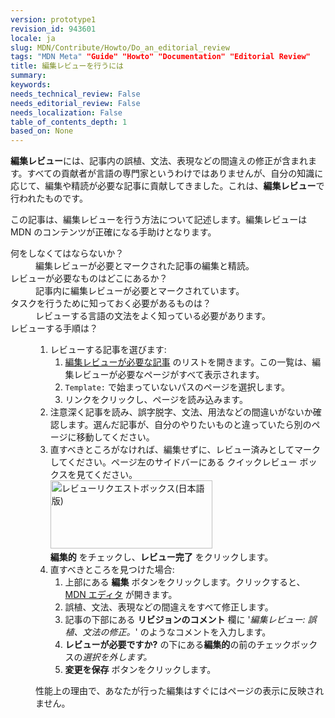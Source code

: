 ```yaml
---
version: prototype1
revision_id: 943601
locale: ja
slug: MDN/Contribute/Howto/Do_an_editorial_review
tags: "MDN Meta" "Guide" "Howto" "Documentation" "Editorial Review"
title: 編集レビューを行うには
summary: 
keywords: 
needs_technical_review: False
needs_editorial_review: False
needs_localization: False
table_of_contents_depth: 1
based_on: None
---
```

<p class="summary"><strong>編集レビュー</strong>には、記事内の誤植、文法、表現などの間違えの修正が含まれます。すべての貢献者が言語の専門家というわけではありませんが、自分の知識に応じて、編集や精読が必要な記事に貢献してきました。これは、<strong>編集レビュー</strong>で行われたものです。</p>

<p><span class="seoSummary">この記事は、編集レビューを行う方法について記述します。編集レビューは MDN のコンテンツが正確になる手助けとなります。</span></p>

<dl>
 <dt>何をしなくてはならないか？</dt>
 <dd>編集レビューが必要とマークされた記事の編集と精読。</dd>
 <dt>レビューが必要なものはどこにあるか？</dt>
 <dd>記事内に編集レビューが必要とマークされています。</dd>
 <dt>タスクを行うために知っておく必要があるものは？</dt>
 <dd>レビューする言語の文法をよく知っている必要があります。</dd>
 <dt>レビューする手順は？</dt>
 <dd>
 <ol>
  <li>レビューする記事を選びます:
   <ol>
    <li><a href="/docs/needs-review/editorial">編集レビューが必要な記事</a> のリストを開きます。この一覧は、編集レビューが必要なページがすべて表示されます。</li>
    <li><code>Template:</code> で始まっていないパスのページを選択します。</li>
    <li>リンクをクリックし、ページを読み込みます。</li>
   </ol>
  </li>
  <li>注意深く記事を読み、誤字脱字、文法、用法などの間違いがないか確認します。選んだ記事が、自分のやりたいものと違っていたら別のページに移動してください。</li>
  <li>直すべきところがなければ、編集せずに、レビュー済みとしてマークしてください。ページ左のサイドバーにある クイックレビュー ボックスを見てください。<br />
   <img alt="レビューリクエストボックス(日本語版)" src="https://mdn.mozillademos.org/files/11877/review-request-box-ja.png" style="height:109px; width:259px" /><br />
   <strong>編集的</strong> をチェックし、<strong>レビュー完了</strong> をクリックします。</li>
  <li>直すべきところを見つけた場合:
   <ol>
    <li>上部にある <strong>編集</strong> ボタンをクリックします。クリックすると、<a href="/docs/Project:MDN/Contributing/Editor_guide">MDN エディタ</a> が開きます。</li>
    <li>誤植、文法、表現などの間違えをすべて修正します。</li>
    <li>記事の下部にある <strong>リビジョンのコメント</strong> 欄に '<em>編集レビュー: 誤植、文法の修正。</em>' のようなコメントを入力します。</li>
    <li><strong>レビューが必要ですか?</strong> の下にある<strong>編集的</strong>の前のチェックボックスの<em>選択を外します。</em></li>
    <li><strong>変更を保存</strong> ボタンをクリックします。</li>
   </ol>
  </li>
 </ol>

 <div class="note">
 <p>性能上の理由で、あなたが行った編集はすぐにはページの表示に反映されません。</p>
 </div>
 </dd>
</dl>

